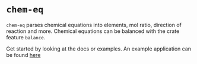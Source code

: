 # `chem-eq`

`chem-eq` parses chemical equations into elements, mol ratio,
direction of reaction and more. Chemical equations can be balanced
with the crate feature `balance`.

Get started by looking at the docs or examples. An example application can be found [here](https://github.com/BeaconBrigade/balance-tui.git)
